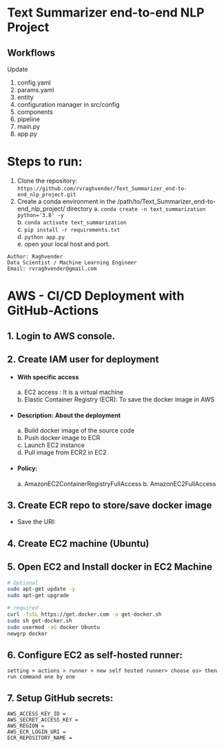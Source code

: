 # Text Summarizer end-to-end NLP Project

## Workflows

Update
1. config.yaml
2. params.yaml
3. entity
4. configuration manager in src/config 
5. components
6. pipeline
7. main.py
8. app.py


# Steps to run:

1.  Clone the repository:    
    ```https://github.com/rvraghvender/Text_Summarizer_end-to-end_nlp_project.git```
2.  Create a conda environment in the /path/to/Text_Summarizer_end-to-end_nlp_project/ directory
    a.  ```conda create -n text_summarization python='3.8' -y```       
    b.  ```conda activate text_summarization```        
    c.  ```pip install -r requirements.txt```         
    d.  ```python app.py```        
    e.  open your local host and port.    

```
Author: Raghvender
Data Scientist / Machine Learning Engineer
Email: rvraghvender@gmail.com
```
    
# AWS - CI/CD Deployment with GitHub-Actions

##  1. Login to AWS console.

##  2. Create IAM user for deployment
    
- #### With specific access
    a. EC2 access : It is a virtual machine    
    b. Elastic Container Registry (ECR): To save the docker image in AWS    

- #### Description: About the deployment
    a. Build docker image of the source code    
    b. Push docker image to ECR    
    c. Launch EC2 instance    
    d. Pull image from ECR2 in EC2    

- #### Policy:
    a. AmazonEC2ContainerRegistryFullAccess
    b. AmazonEC2FullAccess

##  3. Create ECR repo to store/save docker image
- Save the URI: 

##  4. Create EC2 machine (Ubuntu)

##  5. Open EC2 and Install docker in EC2 Machine

```bash
# Optional
sudo apt-get update -y    
sudo apt-get upgrade    

# required
curl -fsSL https://get.docker.com -o get-docker.sh    
sudo sh get-docker.sh    
sudo usermod -aG docker Ubuntu    
newgrp docker    
```

##  6.  Configure EC2 as self-hosted runner:
    setting > actions > runner > new self hosted runner> choose os> then run command one by one

##  7.  Setup GitHub secrets:
    AWS_ACCESS_KEY_ID =     
    AWS_SECRET_ACCESS_KEY =    
    AWS_REGION =     
    AWS_ECR_LOGIN_URI =     
    ECR_REPOSITORY_NAME =     